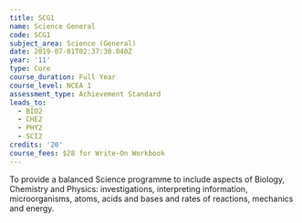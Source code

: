 ```yaml
---
title: SCG1
name: Science General
code: SCG1
subject_area: Science (General)
date: 2019-07-01T02:37:30.040Z
year: '11'
type: Core
course_duration: Full Year
course_level: NCEA 1
assessment_type: Achievement Standard
leads_to:
  - BIO2
  - CHE2
  - PHY2
  - SCI2
credits: '20'
course_fees: $28 for Write-On Workbook
---
```

To provide a balanced Science programme to include aspects of Biology, Chemistry and Physics: investigations, interpreting information, microorganisms, atoms, acids and bases and rates of reactions, mechanics and energy.

